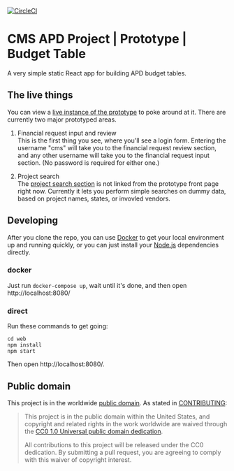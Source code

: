 [![CircleCI](https://circleci.com/gh/18F/cms-apd-prototype-budget-table/tree/master.svg?style=svg)](https://circleci.com/gh/18F/cms-apd-prototype-budget-table/tree/master)

# CMS APD Project | Prototype | Budget Table

A very simple static React app for building APD budget tables.

## The live things

You can view a [live instance of the prototype](https://mmis-financial-requests.app.cloud.gov/) to poke
around at it.  There are currently two major prototyped areas.

1. Financial request input and review  
  This is the first thing you see, where you'll see a login form.  Entering the username "cms"
  will take you to the financial request review section, and any other username will take you
  to the financial request input section.  (No password is required for either one.)

2. Project search  
  The [project search section](https://mmis-financial-requests.app.cloud.gov/#/search) is not linked from
  the prototype front page right now.  Currently it lets you perform simple searches on dummy data, based
  on project names, states, or invovled vendors.

## Developing

After you clone the repo, you can use [Docker](https://www.docker.com/) to get your local environment
up and running quickly, or you can just install your [Node.js](https://nodejs.org) dependencies directly.

### docker

Just run `docker-compose up`, wait until it's done, and then open http://localhost:8080/

### direct

Run these commands to get going:
```
cd web
npm install
npm start
```

Then open http://localhost:8080/.

## Public domain

This project is in the worldwide [public domain](LICENSE.md).   As stated in [CONTRIBUTING](CONTRIBUTING.md):

> This project is in the public domain within   the United States, and copyright and related rights in the
> work worldwide are waived through the
> [CC0 1.0 Universal public domain dedication](https://creativecommons.org/publicdomain/zero/1.0/).  
>
> All contributions to this project will be released under the CC0 dedication. By submitting a pull request,
> you are agreeing to comply with this waiver of copyright interest.
